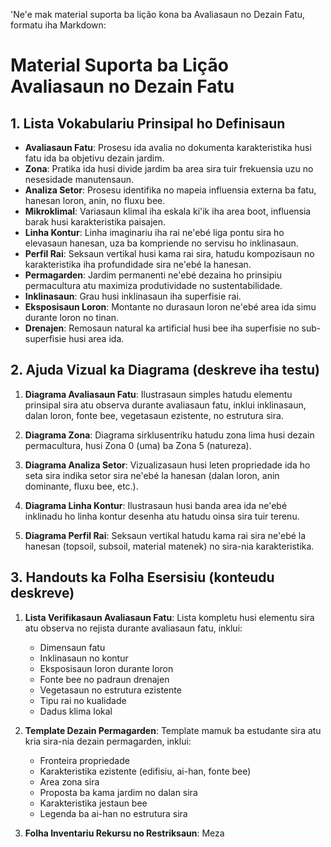 'Ne'e mak material suporta ba lição kona ba Avaliasaun no Dezain Fatu, formatu iha Markdown:

# Material Suporta ba Lição Avaliasaun no Dezain Fatu

## 1. Lista Vokabulariu Prinsipal ho Definisaun

- **Avaliasaun Fatu**: Prosesu ida avalia no dokumenta karakteristika husi fatu ida ba objetivu dezain jardim.
- **Zona**: Pratika ida husi divide jardim ba area sira tuir frekuensia uzu no nesesidade manutensaun.
- **Analiza Setor**: Prosesu identifika no mapeia influensia externa ba fatu, hanesan loron, anin, no fluxu bee.
- **Mikroklimal**: Variasaun klimal iha eskala ki'ik iha area boot, influensia barak husi karakteristika paisajen.
- **Linha Kontur**: Linha imaginariu iha rai ne'ebé liga pontu sira ho elevasaun hanesan, uza ba kompriende no servisu ho inklinasaun.
- **Perfil Rai**: Seksaun vertikal husi kama rai sira, hatudu kompozisaun no karakteristika iha profundidade sira ne'ebé la hanesan.
- **Permagarden**: Jardim permanenti ne'ebé dezaina ho prinsipiu permacultura atu maximiza produtividade no sustentabilidade.
- **Inklinasaun**: Grau husi inklinasaun iha superfisie rai.
- **Eksposisaun Loron**: Montante no durasaun loron ne'ebé area ida simu durante loron no tinan.
- **Drenajen**: Remosaun natural ka artificial husi bee iha superfisie no sub-superfisie husi area ida.

## 2. Ajuda Vizual ka Diagrama (deskreve iha testu)

1. **Diagrama Avaliasaun Fatu**: Ilustrasaun simples hatudu elementu prinsipal sira atu observa durante avaliasaun fatu, inklui inklinasaun, dalan loron, fonte bee, vegetasaun ezistente, no estrutura sira.

2. **Diagrama Zona**: Diagrama sirklusentriku hatudu zona lima husi dezain permacultura, husi Zona 0 (uma) ba Zona 5 (natureza).

3. **Diagrama Analiza Setor**: Vizualizasaun husi leten propriedade ida ho seta sira indika setor sira ne'ebé la hanesan (dalan loron, anin dominante, fluxu bee, etc.).

4. **Diagrama Linha Kontur**: Ilustrasaun husi banda area ida ne'ebé inklinadu ho linha kontur desenha atu hatudu oinsa sira tuir terenu.

5. **Diagrama Perfil Rai**: Seksaun vertikal hatudu kama rai sira ne'ebé la hanesan (topsoil, subsoil, material matenek) no sira-nia karakteristika.

## 3. Handouts ka Folha Esersisiu (konteudu deskreve)

1. **Lista Verifikasaun Avaliasaun Fatu**: Lista kompletu husi elementu sira atu observa no rejista durante avaliasaun fatu, inklui:
   - Dimensaun fatu
   - Inklinasaun no kontur
   - Eksposisaun loron durante loron
   - Fonte bee no padraun drenajen
   - Vegetasaun no estrutura ezistente
   - Tipu rai no kualidade
   - Dadus klima lokal

2. **Template Dezain Permagarden**: Template mamuk ba estudante sira atu kria sira-nia dezain permagarden, inklui:
   - Fronteira propriedade
   - Karakteristika ezistente (edifisiu, ai-han, fonte bee)
   - Area zona sira
   - Proposta ba kama jardim no dalan sira
   - Karakteristika jestaun bee
   - Legenda ba ai-han no estrutura sira

3. **Folha Inventariu Rekursu no Restriksaun**: Meza